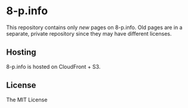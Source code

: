 # 8-p.info

This repository contains only *new* pages on 8-p.info. Old pages are in
a separate, private repository since they may have different licenses.

## Hosting

8-p.info is hosted on CloudFront + S3.

## License

The MIT License
